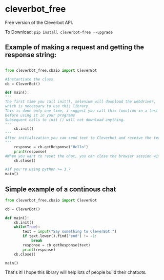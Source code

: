 # cleverbot_free
Free version of the Cleverbot API.

To Download: ```pip install cleverbot-free --upgrade```


## Example of making a request and getting the response string:

```python

from cleverbot_free.cbaio import CleverBot

#Instantiate the class
cb = CleverBot()

def main():
"""
The first time you call init(), selenium will download the webdriver, 
which is necessary to use this library.
This is done only one time, i suggest you call this function in a test script,
before using it in your programs
Subsequent calls to init () will not download anything.
"""
    cb.init()
"""
After initialization you can send text to Cleverbot and receive the text response in just one line...
"""
    response = cb.getResponse("Hello")
    print(response)
#When you want to reset the chat, you can close the browser session with...
    cb.close()

#If you're using python >= 3.7
main()
```

## Simple example of a continous chat

```python
from cleverbot_free.cbaio import CleverBot

cb = CleverBot()

def main():
    cb.init()
    while(True):
        text = input("Say something to CleverBot:")
        if text.lower().find("end") != -1:
            break
        response = cb.getResponse(text)
        print(response)
    cb.close()

main()
```

That's it! I hope this library will help lots of people build their chatbots.
